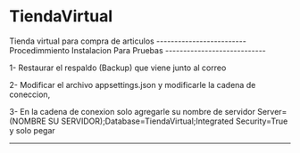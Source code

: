 # TiendaVirtual
Tienda virtual para compra de articulos
------------------------- Procedimmiento Instalacion Para Pruebas ----------------------------

1- Restaurar el respaldo (Backup) que viene junto al correo

2- Modificar el archivo appsettings.json y modificarle la cadena de coneccion,

3- En la cadena de conexion solo agregarle su nombre de servidor 
   Server=(NOMBRE SU SERVIDOR);Database=TiendaVirtual;Integrated Security=True y solo pegar

----------------------------------------------------------------------------------------------
